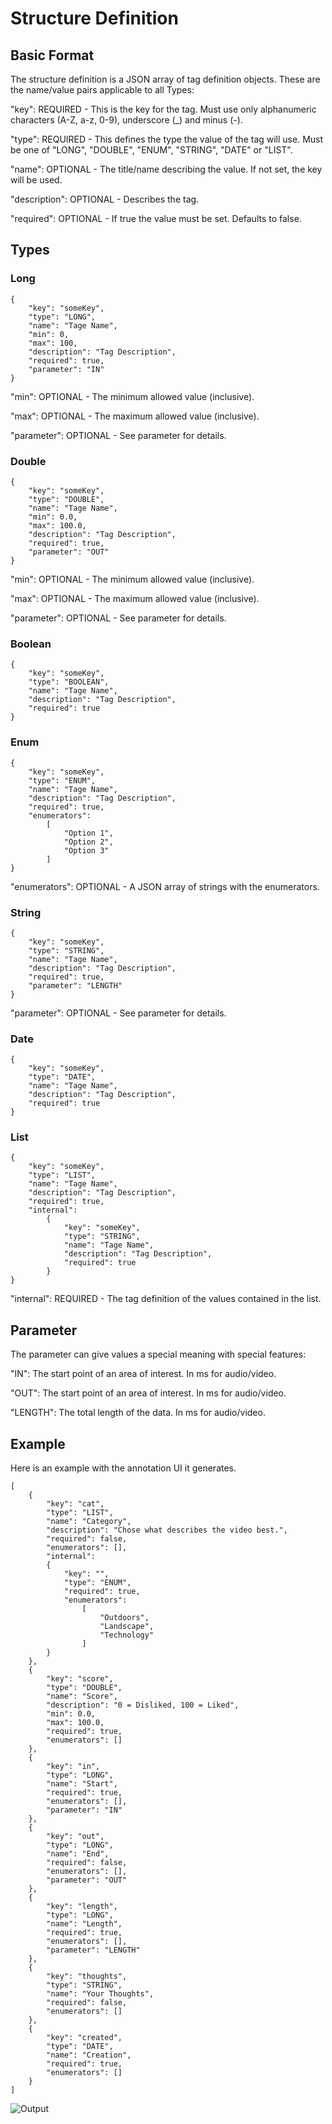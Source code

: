# Structure Definition

## Basic Format
The structure definition is a JSON array of tag definition objects. 
These are the name/value pairs applicable to all Types:

"key":          REQUIRED - This is the key for the tag. 
Must use only alphanumeric characters (A-Z, a-z, 0-9), underscore (_) and minus (-).

"type":         REQUIRED - This defines the type the value of the tag will use. 
Must be one of "LONG", "DOUBLE", "ENUM", "STRING", "DATE" or "LIST".

"name":         OPTIONAL - The title/name describing the value. If not set, the key will be used.

"description":  OPTIONAL - Describes the tag.

"required":     OPTIONAL - If true the value must be set. Defaults to false.

## Types

### Long

    {
        "key": "someKey",
        "type": "LONG",
        "name": "Tage Name",
        "min": 0,
        "max": 100,
        "description": "Tag Description",
        "required": true,
        "parameter": "IN"
    }

"min":          OPTIONAL - The minimum allowed value (inclusive).

"max":          OPTIONAL - The maximum allowed value (inclusive).

"parameter":    OPTIONAL - See parameter for details.

### Double

    {
        "key": "someKey",
        "type": "DOUBLE",
        "name": "Tage Name",
        "min": 0.0,
        "max": 100.0,
        "description": "Tag Description",
        "required": true,
        "parameter": "OUT"
    }

"min":          OPTIONAL - The minimum allowed value (inclusive).

"max":          OPTIONAL - The maximum allowed value (inclusive).

"parameter":    OPTIONAL - See parameter for details.

### Boolean

    {
        "key": "someKey",
        "type": "BOOLEAN",
        "name": "Tage Name",
        "description": "Tag Description",
        "required": true
    }

### Enum

    {
        "key": "someKey",
        "type": "ENUM",
        "name": "Tage Name",
        "description": "Tag Description",
        "required": true,
        "enumerators": 
            [
                "Option 1",
                "Option 2",
                "Option 3"
            ]
    }

"enumerators":  OPTIONAL - A JSON array of strings with the enumerators.

### String

    {
        "key": "someKey",
        "type": "STRING",
        "name": "Tage Name",
        "description": "Tag Description",
        "required": true,
        "parameter": "LENGTH"
    }

"parameter":    OPTIONAL - See parameter for details.

### Date

    {
        "key": "someKey",
        "type": "DATE",
        "name": "Tage Name",
        "description": "Tag Description",
        "required": true
    }

### List

    {
        "key": "someKey",
        "type": "LIST",
        "name": "Tage Name",
        "description": "Tag Description",
        "required": true,
        "internal":
            {
                "key": "someKey",
                "type": "STRING",
                "name": "Tage Name",
                "description": "Tag Description",
                "required": true
            }
    }

"internal":     REQUIRED - The tag definition of the values contained in the list.

## Parameter

The parameter can give values a special meaning with special features:

"IN":           The start point of an area of interest. In ms for audio/video.

"OUT":          The start point of an area of interest. In ms for audio/video.

"LENGTH":       The total length of the data. In ms for audio/video.

## Example
Here is an example with the annotation UI it generates.

    [
        {
            "key": "cat",
            "type": "LIST",
            "name": "Category",
            "description": "Chose what describes the video best.",
            "required": false,
            "enumerators": [],
            "internal": 
            {
                "key": "",
                "type": "ENUM",
                "required": true,
                "enumerators": 
                    [
                        "Outdoors",
                        "Landscape",
                        "Technology"
                    ]
            }
        },
        {
            "key": "score",
            "type": "DOUBLE",
            "name": "Score",
            "description": "0 = Disliked, 100 = Liked",
            "min": 0.0,
            "max": 100.0,
            "required": true,
            "enumerators": []
        },
        {
            "key": "in",
            "type": "LONG",
            "name": "Start",
            "required": true,
            "enumerators": [],
            "parameter": "IN"
        },
        {
            "key": "out",
            "type": "LONG",
            "name": "End",
            "required": false,
            "enumerators": [],
            "parameter": "OUT"
        },
        {
            "key": "length",
            "type": "LONG",
            "name": "Length",
            "required": true,
            "enumerators": [],
            "parameter": "LENGTH"
        },
        {
            "key": "thoughts",
            "type": "STRING",
            "name": "Your Thoughts",
            "required": false,
            "enumerators": []
        },
        {
            "key": "created",
            "type": "DATE",
            "name": "Creation",
            "required": true,
            "enumerators": []
        }
    ]

![Output](https://raw.githubusercontent.com/SG-O/tagy/master/doc/example01.png "Output")